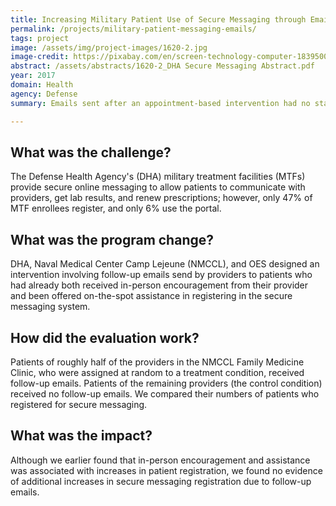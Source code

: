 ```yaml
---
title: Increasing Military Patient Use of Secure Messaging through Email Reminders
permalink: /projects/military-patient-messaging-emails/
tags: project 
image: /assets/img/project-images/1620-2.jpg
image-credit: https://pixabay.com/en/screen-technology-computer-1839500/
abstract: /assets/abstracts/1620-2_DHA Secure Messaging Abstract.pdf
year: 2017
domain: Health
agency: Defense 
summary: Emails sent after an appointment-based intervention had no statistically reliable impact on patient registration for secure messaging

---
```

## What was the challenge?

The Defense Health Agency's (DHA) military treatment facilities (MTFs) provide secure online messaging to allow patients to communicate with providers, get lab results, and renew prescriptions; however, only 47% of MTF enrollees register, and only 6% use the portal.

## What was the program change?

DHA, Naval Medical Center Camp Lejeune (NMCCL), and OES designed an intervention involving follow-up emails send by providers to patients who had already both received in-person encouragement from their provider and been offered on-the-spot assistance in registering in the secure messaging system.

## How did the evaluation work?

Patients of roughly half of the providers in the NMCCL Family Medicine Clinic, who were assigned at random to a treatment condition, received follow-up emails. Patients of the remaining providers (the control condition) received no follow-up emails.  We compared their numbers of patients who registered for secure messaging. 

## What was the impact?

Although we earlier found that in-person encouragement and assistance was associated with increases in patient registration, we found no evidence of additional increases in secure messaging registration due to follow-up emails.
